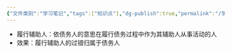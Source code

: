 ```yaml
---
{"文件类别":"学习笔记","tags":["知识点"],"dg-publish":true,"permalink":"/学习笔记/知识点cheese/履行辅助人/","dgPassFrontmatter":true}
---
```


- 履行辅助人：依债务人的意思在履行债务过程中作为其辅助人从事活动的人
- 效果：履行辅助人的过错归属于债务人